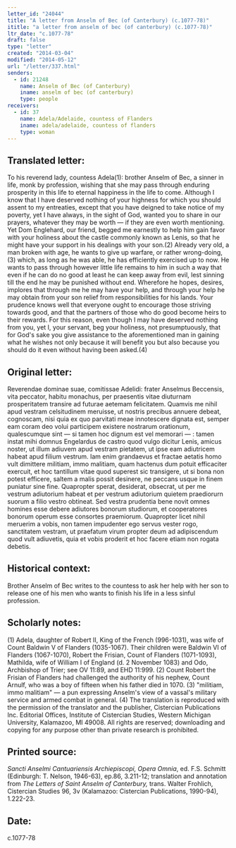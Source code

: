 ```yaml
---
letter_id: "24044"
title: "A letter from Anselm of Bec (of Canterbury) (c.1077-78)"
ititle: "a letter from anselm of bec (of canterbury) (c.1077-78)"
ltr_date: "c.1077-78"
draft: false
type: "letter"
created: "2014-03-04"
modified: "2014-05-12"
url: "/letter/337.html"
senders:
  - id: 21248
    name: Anselm of Bec (of Canterbury)
    iname: anselm of bec (of canterbury)
    type: people
receivers:
  - id: 37
    name: Adela/Adelaide, countess of Flanders
    iname: adela/adelaide, countess of flanders
    type: woman
---
```

<h2> Translated letter:</h2>To his reverend lady, countess Adela(1): brother Anselm of Bec, a sinner in life, monk by profession, wishing that she may pass through enduring prosperity in this life to eternal happiness in the life to come.
Although I know that I have deserved nothing of your highness for which you should assent to my entreaties, except that you have deigned to take notice of my poverty, yet I have always, in the sight of God, wanted you to share in our prayers, whatever they may be worth — if they are even worth mentioning. Yet Dom Englehard, our friend, begged me earnestly to help him gain favor with your holiness about the castle commonly known as Lenis, so that he might have your support in his dealings with your son.(2)
Already very old, a man broken with age, he wants to give up warfare, or rather wrong-doing,(3) which, as long as he was able, he has efficiently exercised up to now. He wants to pass through however little life remains to him in such a way that even if he can do no good at least he can keep away from evil, lest sinning till the end he may be punished without end. Wherefore he hopes, desires, implores that through me he may have your help, and through your help he may obtain from your son relief from responsibilities for his lands. Your prudence knows well that everyone ought to encourage those striving towards good, and that the partners of those who do good become heirs to their rewards. For this reason, even though I may have deserved nothing from you, yet I, your servant, beg your holiness, not presumptuously, that for God's sake you give assistance to the aforementioned man in gaining what he wishes not only because it will benefit you but also because you should do it even without having been asked.(4)
<h2 class="mt-4"> Original letter:</h2>Reverendae dominae suae, comitissae Adelidi: frater Anselmus Beccensis, vita peccator, habitu monachus, per praesentis vitae diuturnam prosperitatem transire ad futurae aetemam felicitatem.
Quamvis me nihil apud vestram celsitudinem meruisse, ut nostris precibus annuere debeat, cognoscam, nisi quia ex quo parvitati meae innotescere dignata est, semper eam coram deo volui participem existere nostrarum orationum, qualescumque sint — si tamen hoc dignum est vel memorari — : tamen instat mihi domnus Engelardus de castro quod vulgo dicitur Lenis, amicus noster, ut illum adiuvem apud vestram pietatem, ut ipse eam adiutricem habeat apud filium vestrum.
Iam enim grandaevus et fractae aetatis homo vult dimittere militiam, immo malitiam, quam hactenus dum potuit efficaciter exercuit, et hoc tantillum vitae quod superest sic transigere, ut si bona non potest efficere, saltem a malis possit desinere, ne peccans usque in finem puniatur sine fine. Quapropter sperat, desiderat, obsecrat, ut per me vestrum adiutorium habeat et per vestrum adiutorium quietem praediorurn suorum a filio vestro obtineat.  Sed vestra prudentia bene novit omnes homines esse debere adiutores bonorum studiorum, et cooperatores bonorum operum esse consortes praemiorum. Quapropter licet nihil meruerim a vobis, non tamen impudenter ego servus vester rogo, sanctitatem vestram, ut praefatum virum propter deum ad adipiscendum quod vult adiuvetis, quia et vobis proderit et hoc facere etiam non rogata debetis.
<h2 class="mt-4"> Historical context:</h2>Brother Anselm of Bec writes to the countess to ask her help with her son to release one of his men who wants to finish his life in a less sinful profession.
<h2 class="mt-4"> Scholarly notes:</h2>(1) Adela, daughter of Robert II, King of the French (996-1031), was wife of Count Baldwin V of Flanders (1035-1067). Their children were Baldwin VI of Flanders (1067-1070), Robert the Frisian, Count of Flanders (1071-1093), Mathilda, wife of William I of England (d. 2 November 1083) and Odo, Archbishop of Trier; see OV 11:89, and EHD 11:999.
(2) Count Robert the Frisian of Flanders had challenged the authority of his nephew, Count Arnulf, who was a boy of fifteen when his father died in 1070.
(3) "militiam, immo malitiam" — a pun expressing Anselm's view of a vassal's military service and armed combat in general.
(4)  The translation is reproduced with the permission of the translator and the publisher, Cistercian Publications Inc. Editorial Offices, Institute of Cistercian Studies, Western Michigan University, Kalamazoo, MI 49008.  All rights are reserved; downloading and copying for any purpose other than private research is prohibited.
<h2 class="mt-4"> Printed source:</h2><p><em>Sancti Anselmi Cantuariensis Archiepiscopi, Opera Omnia</em>, ed. F.S. Schmitt (Edinburgh: T. Nelson, 1946-63), ep.86, 3.211-12; translation and annotation from <em>The Letters of Saint Anselm of Canterbury,</em> trans. Walter Frohlich, Cistercian Studies 96, 3v (Kalamazoo: Cistercian Publications, 1990-94), 1.222-23.</p><h2 class="mt-4"> Date:</h2>c.1077-78
